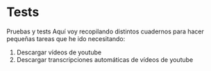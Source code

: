 # Tests
Pruebas y tests
Aquí voy recopilando distintos cuadernos para hacer pequeñas tareas que he ido necesitando:
1. Descargar vídeos de youtube
2. Descargar transcripciones automáticas de vídeos de youtube

